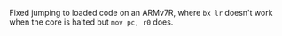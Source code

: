 Fixed jumping to loaded code on an ARMv7R, where `bx lr` doesn't work when the core is halted but `mov pc, r0` does.
